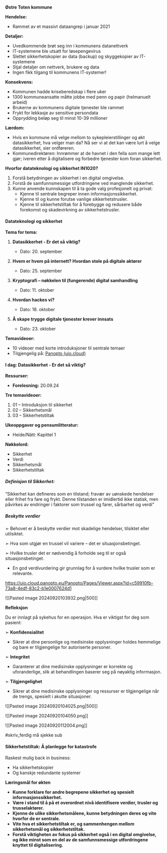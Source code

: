 

**Østre Toten kommune**

**Hendelse:**

- Rammet av et massivt dataangrep i januar 2021

**Detaljer:**

- Uvedkommende brøt seg inn i kommunens datanettverk
- IT-systemene ble utsatt for løsepengevirus
- Slettet sikkerhetskopier av data (backup) og skyggekopier av IT-systemene
- Stjal detaljer om nettverk, brukere og data
- Ingen fikk tilgang til kommunens IT-systemer!


**Konsekvens:**

- Kommunen hadde kriseberedskap i flere uker
- 1300 kommuneansatte måtte jobbe med penn og papir (helmanuelt arbeid)
- Brukerne av kommunens digitale tjenester ble rammet
- Frykt for lekkasje av sensitive persondata
- Opprydding beløp seg til minst 10-39 millioner

**Lærdom:**

- Hvis en kommune må velge mellom to sykepleierstillinger og økt datasikkerhet, hva velger man da? Nå ser vi at det kan være lurt å velge datasikkerhet, sier ordføreren.
- Kommunedirektøren: Innrømmer at de havnet i den fella som mange lett gjør; iveren etter å digitalisere og forbedre tjenester kom foran sikkerhet.


**Hvorfor datateknologi og sikkerhet IN1020?**

1. Forstå betydningen av sikkerhet i en digital omgivelse.
2. Forstå de samfunnsmessige utfordringene ved manglende sikkerhet.
3. Kunne anvende kunnskapen til å ta gode valg profesjonelt og privat:
    - Kjenne til sentrale begreper innen informasjonssikkerhet.
    - Kjenne til og kunne forutse vanlige sikkerhetstrusler.
    - Kjenne til sikkerhetstiltak for å forebygge og redusere både forekomst og skadevirkning av sikkerhetstrusler.


#### **Datateknologi og sikkerhet**

**Tema for tema:**

1. **Datasikkerhet - Er det så viktig?**
    
    - Dato: 20. september
2. **Hvem er hvem på internett? Hvordan stole på digitale aktører**
    
    - Dato: 25. september
3. **Kryptografi – nøkkelen til (fungerende) digital samhandling**
    
    - Dato: 11. oktober
4. **Hvordan hackes vi?**
    
    - Dato: 18. oktober
5. **Å skape trygge digitale tjenester krever innsats**
    
    - Dato: 23. oktober

**Temavideoer:**

- 10 videoer med korte introduksjoner til sentrale temaer
- Tilgjengelig på: [Panopto (uio.cloud)](https://uio.cloud.panopto.eu/Panopto/Pages/Sessions/List.aspx#folderID=%2279079cf3-60a8-4b52-bc97-b1e000709813%22)


#### **I dag: Datasikkerhet - Er det så viktig?**

**Ressurser:**

- **Forelesning:** 20.09.24

**Tre temavideoer:**

1. 01 – Introduksjon til sikkerhet
2. 02 – Sikkerhetsmål
3. 03 – Sikkerhetstiltak

**Ukeoppgaver og pensumlitteratur:**

- Heide/Nätt: Kapittel 1

**Nøkkelord:**

- Sikkerhet
- Verdi
- Sikkerhetsmål
- Sikkerhetstiltak


##### Definisjon til Sikkerhet:

“Sikkerhet kan defineres som en tilstand; fravær av uønskede hendelser eller frihet fra fare og frykt. Denne tilstanden er imidlertid ikke statisk, men påvirkes av endringer i faktorer som trussel og farer, sårbarhet og verdi”



##### **Beskytte verdier**

➢ Behovet er å beskytte verdier mot skadelige hendelser, tilsiktet eller utilsiktet.

➢ Hva som utgjør en trussel vil variere – det er situasjonsbetinget.

➢ Hvilke trusler det er nødvendig å forholde seg til er også situasjonsbetinget.

- En god verdivurdering gir grunnlag for å vurdere hvilke trusler som er relevante.

https://uio.cloud.panopto.eu/Panopto/Pages/Viewer.aspx?id=c59910fb-73a8-4edf-83c2-b1e0007624d1


![[Pasted image 20240920103932.png|500]]


**Refleksjon**

Du er innlagt på sykehus for en operasjon. Hva er viktigst for deg som pasient:

➢ **Konfidensialitet**

- Sikrer at dine personlige og medisinske opplysninger holdes hemmelige og bare er tilgjengelige for autoriserte personer.

➢ **Integritet**

- Garanterer at dine medisinske opplysninger er korrekte og uforanderlige, slik at behandlingen baserer seg på nøyaktig informasjon.

➢ **Tilgjengelighet**

- Sikrer at dine medisinske opplysninger og ressurser er tilgjengelige når de trengs, spesielt i akutte situasjoner.


![[Pasted image 20240920104025.png|500]]

![[Pasted image 20240920104050.png]]


![[Pasted image 20240920112004.png]]

#skriv_ferdig må sjekke sub





#### Sikkerhetstiltak: Å planlegge for katastrofe

Raskest mulig back in business:
- Ha sikkerhetskopier
- Og kanskje redundante systemer




**Læringsmål for økten**

- **Kunne forklare for andre begrepene sikkerhet og spesielt informasjonssikkerhet.**
- **Være i stand til å på et overordnet nivå identifisere verdier, trusler og trusselaktører.**  
- **Kjenne de ulike sikkerhetsmålene, kunne betydningen deres og vite hvorfor de er sentrale.**
- **Vite hva et sikkerhetstiltak er, og sammenhengen mellom sikkerhetsmål og sikkerhetstiltak.**
- **Forstå viktigheten av fokus på sikkerhet også i en digital omgivelse, og ikke minst som en del av de samfunnsmessige utfordringene knyttet til digitalisering.**


	